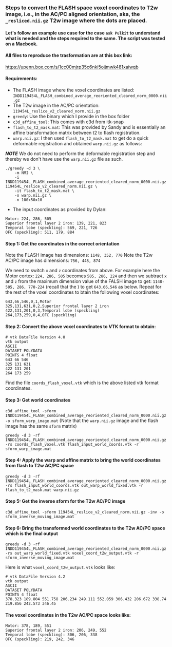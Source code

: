 ### Steps to convert the FLASH space voxel coordinates to T2w image, i.e., in the AC/PC aligned orientation, aka, the `_resliced.nii.gz` T2w image where the dots are placed.


#### Let's follow an example use case for the case `ask Pulkit` to understand what is needed and the steps required to the same. The script was tested on a Macbook.
#### All files to reproduce the trasformation are at this box link:
https://upenn.box.com/s/1cc00mjrp35c6nki5ojjmwk481xaiwqb

#### Requirements:
- The FLASH image where the voxel coordinates are listed: `INDD119454L_FLASH_combined_average_reoriented_cleared_norm_0000.nii.gz`
- The T2w image in the AC/PC orientation: `119454L_reslice_v2_cleared_norm.nii.gz`
- `greedy`: Use the binary which I provide in the box folder
- `c3d_affine_tool`: This comes with c3d from itk-snap
- `flash_to_t2_mask.mat`: This was provided by Sandy and is essentially an affine transformation matrix between t2 to flash registration.
- `warp.nii.gz`: I then used `flash_to_t2_mask.mat` to get do a quick deformable registration and obtained `warp.nii.gz` as follows:

***NOTE*** We do not need to perform the deformable registration step and thereby we don't have use the `warp.nii.gz` file as such.

```
./greedy -d 3 \
    -m NMI \
    -i INDD119454L_FLASH_combined_average_reoriented_cleared_norm_0000.nii.gz 119454L_reslice_v2_cleared_norm.nii.gz \
    -it flash_to_t2_mask.mat \
    -o warp.nii.gz \
    -n 100x50x10
```
- The input coordinates as provided by Dylan:
```
Motor: 224, 286, 505
Superior frontal layer 2 iron: 139, 221, 823
Temporal lobe (speckling): 569, 221, 726
OFC (speckling): 511, 179, 884
```

#### Step 1: Get the coordinates in the correct orientation
Note the FLASH image has dimensions: `1148, 352, 770`
Note the T2w AC/PC image has dimensions: `756, 448, 874`

We need to switch `x` and `z` coordinates from above. For example here the Motor cortex:
`224, 286, 505` becomes `505, 286, 224` and then we subtract `x` and `z` from the maximum dimension value of the FALSH image to get:
`1148-505, 286, 770-224` (recall that the ) to get `643,66,546` as below. Repeat for the rest of the voxel coordinates to btain the following voxel coordinates:


```
643,66,546,0,1,Motor
325,131,631,0,2,Superior frontal layer 2 iron
422,131,201,0,3,Temporal lobe (speckling)
264,173,259,0,4,OFC (speckling)
```

#### Step 2: Convert the above voxel coordinates to VTK format to obtain:
```
# vtk DataFile Version 4.0
vtk output
ASCII
DATASET POLYDATA
POINTS 4 float
643 66 546
325 131 631
422 131 201
264 173 259
```
Find the file `coords_flash_voxel.vtk` which is the above listed vtk format coordinates.

#### Step 3: Get world coordinates

```c3d_affine_tool -sform INDD119454L_FLASH_combined_average_reoriented_cleared_norm_0000.nii.gz -o sform_warp_image.mat```
(Note that the `warp.nii.gz` image and the flash image has the same `sform` matrix)

```greedy -d 3 -rf INDD119454L_FLASH_combined_average_reoriented_cleared_norm_0000.nii.gz -rs coords_flash_voxel.vtk flash_input_world_coords.vtk -r sform_warp_image.mat```

#### Step 4: Apply the warp and affine matrix to bring the world coordinates from flash to T2w AC/PC space

```greedy -d 3 -rf INDD119454L_FLASH_combined_average_reoriented_cleared_norm_0000.nii.gz -rs flash_input_world_coords.vtk out_warp_world_fixed.vtk -r flash_to_t2_mask.mat warp.nii.gz```

#### Step 5: Get the inverse sform for the T2w AC/PC image

```c3d_affine_tool -sform 119454L_reslice_v2_cleared_norm.nii.gz -inv -o sform_inverse_moving_image.mat```

#### Step 6: Bring the transformed world coordinates to the T2w AC/PC space which is the final output

```greedy -d 3 -rf INDD119454L_FLASH_combined_average_reoriented_cleared_norm_0000.nii.gz -rs out_warp_world_fixed.vtk voxel_coord_t2w_output.vtk -r sform_inverse_moving_image.mat```

Here is what `voxel_coord_t2w_output.vtk` looks like:
```
# vtk DataFile Version 4.2
vtk output
ASCII
DATASET POLYDATA
POINTS 4 float
378.323 189.804 551.758 206.234 249.111 552.059 306.432 206.672 338.74 
219.856 242.573 346.45 
```

#### The voxel coordinates in the T2w AC/PC space looks like:

```
Motor: 378, 189, 551
Superior frontal layer 2 iron: 206, 249, 552
Temporal lobe (speckling): 306, 206, 338
OFC (speckling): 219, 242, 346
```
